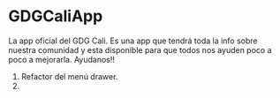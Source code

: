 # GDGCaliApp
La app oficial del GDG Cali. Es una app que tendrá toda la info sobre nuestra comunidad y esta disponible para que todos nos ayuden poco a poco a mejorarla. Ayudanos!!
1. Refactor del menú drawer.
2. 
